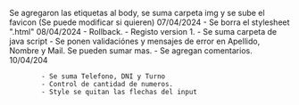 Se agregaron las etiquetas al body, se suma carpeta img y se sube el favicon (Se puede modificar si quieren)
07/04/2024 - Se borra el stylesheet ".html"
08/04/2024  - Rollback.
            - Registo version 1. 
            - Se suma carpeta de java script
            - Se ponen validaciónes y mensajes de error en Apellido, Nombre y Mail. Se pueden sumar mas.
            - Se agregan comentarios.
10/04/204

            - Se suma Telefono, DNI y Turno
            - Control de cantidad de numeros.
            - Style se quitan las flechas del input
